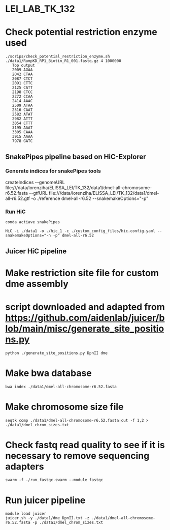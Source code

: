 # LEI_LAB_TK_132

# Check potential restriction enzyme used
```
./scrips/check_potential_restriction_enzyme.sh ./data1/RumpKD_RP1_Biotin_R1_001.fastq.gz 4 1000000
   Top output
   2009 AGAA
   2042 CTAA
   2087 CTCT
   2091 CTTC
   2125 CATT
   2198 CTCC
   2272 CCAA
   2414 AAAC
   2509 ATAA
   2516 CAAT
   2582 ATAT
   2982 ATTT
   3054 CTTT
   3195 AAAT
   3305 CAAA
   3915 AAAA
   7978 GATC

```

## SnakePipes pipeline based on HiC-Explorer 

### Generate indices for snakePipes tools
createIndices --genomeURL file:///data/lorenziha/ELISSA_LEI/TK_132/data1/dmel-all-chromosome-r6.52.fasta  --gtfURL file:///data/lorenziha/ELISSA_LEI/TK_132/data1/dmel-all-r6.52.gtf -o ./reference dmel-all-r6.52 --snakemakeOptions="-p"

### Run HiC
```
conda actiave snakePipes

HiC -i ./data1 -o ./hic_1 -c ./custom_config_files/hic.config.yaml --snakemakeOptions="-n -p" dmel-all-r6.52
```

## Juicer HiC pipeline

# Make restriction site file for custom dme assembly
# script downloaded and adapted from https://github.com/aidenlab/juicer/blob/main/misc/generate_site_positions.py
```
python ./generate_site_positions.py DpnII dme
```

# Make bwa database
```
bwa index ./data1/dmel-all-chromosome-r6.52.fasta
```

# Make chromosome size file
```
seqtk comp ./data1/dmel-all-chromosome-r6.52.fasta|cut -f 1,2 > ./data1/dmel_chrom_sizes.txt
```

# Check fastq read quality to see if it is necessary to remove sequencing adapters
```
swarm -f ./run_fastqc.swarm --module fastqc
```

# Run juicer pipeline
```
module load juicer
juicer.sh -y ./data1/dme_DpnII.txt -z ./data1/dmel-all-chromosome-r6.52.fasta -p ./data1/dmel_chrom_sizes.txt
```


